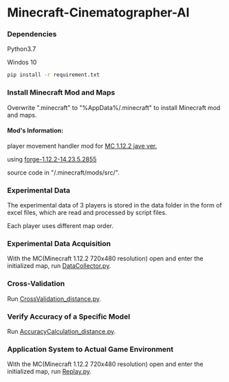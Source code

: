 # Minecraft-Cinematographer-AI

### Dependencies
 Python3.7
 
 Windos 10
```bash
pip install -r requirement.txt
```
### Install Minecraft Mod and Maps

Overwrite ".minecraft" to "%AppData%/.minecraft" to install Minecraft mod and maps.

#### Mod's Information:

player movement handler mod for [MC 1.12.2 jave ver.](https://www.minecraft.net/ja-jp/store/minecraft-java-edition)

using [forge-1.12.2-14.23.5.2855](https://files.minecraftforge.net/net/minecraftforge/forge/index_1.12.2.html)

source code in "/.minecraft/mods/src/".

### Experimental Data

The experimental data of 3 players is stored in the data folder in the form of excel files, which are read and processed by script files. 

Each player uses different map order.

### Experimental Data Acquisition 

With the MC(Minecraft 1.12.2 720x480 resolution) open and enter the initialized map, run [DataCollector.py](https://github.com/Moss-J/Minecraft-Cinematographer-AI/blob/main/DataCollector.py). 

### Cross-Validation

Run [CrossValidation_distance.py](https://github.com/Moss-J/Minecraft-Cinematographer-AI/blob/main/CrossValidation_distance.py). 

### Verify Accuracy of a Specific Model 

Run [AccuracyCalculation_distance.py](https://github.com/Moss-J/Minecraft-Cinematographer-AI/blob/main/AccuracyCalculation_distance.py). 

### Application System to Actual Game Environment

With the MC(Minecraft 1.12.2 720x480 resolution) open and enter the initialized map, run [Replay.py](https://github.com/Moss-J/Minecraft-Cinematographer-AI/blob/main/Replay.py). 